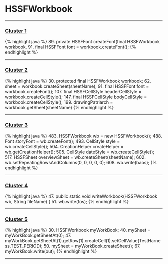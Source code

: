 # HSSFWorkbook

***

### [Cluster 1](./1)
{% highlight java %}
89. private HSSFFont createFont(final HSSFWorkbook workbook,
91.   final HSSFFont font = workbook.createFont();
{% endhighlight %}

***

### [Cluster 2](./2)
{% highlight java %}
30. protected final HSSFWorkbook workbook;
62.   sheet = workbook.createSheet(sheetName);
91.   final HSSFFont font = workbook.createFont();
107.   final HSSFCellStyle headerCellStyle = workbook.createCellStyle();
147.   final HSSFCellStyle bodyCellStyle = workbook.createCellStyle();
199.     drawingPatriarch = workbook.getSheet(sheetName)
{% endhighlight %}

***

### [Cluster 3](./3)
{% highlight java %}
483. HSSFWorkbook wb = new HSSFWorkbook();
488. Font storyFont = wb.createFont();
493. CellStyle style = wb.createCellStyle();
504. CreationHelper createHelper = wb.getCreationHelper();
505. CellStyle dateStyle = wb.createCellStyle();
517. HSSFSheet overviewSheet = wb.createSheet(sheetName);
602. wb.setRepeatingRowsAndColumns(0, 0, 0, 0, 0);
608.     wb.write(baos);
{% endhighlight %}

***

### [Cluster 4](./4)
{% highlight java %}
47. public static void writeWorkbook(HSSFWorkbook wb, String fileName) {
51.     wb.write(fos);
{% endhighlight %}

***

### [Cluster 5](./5)
{% highlight java %}
30. HSSFWorkbook myWorkBook;
40.     mySheet = myWorkBook.getSheetAt(0);
47.     myWorkBook.getSheetAt(1).getRow(1).createCell(1).setCellValue(TestHarness.TEST_PERIOD);
50.     mySheet = myWorkBook.createSheet();
67.     myWorkBook.write(out);
{% endhighlight %}

***


